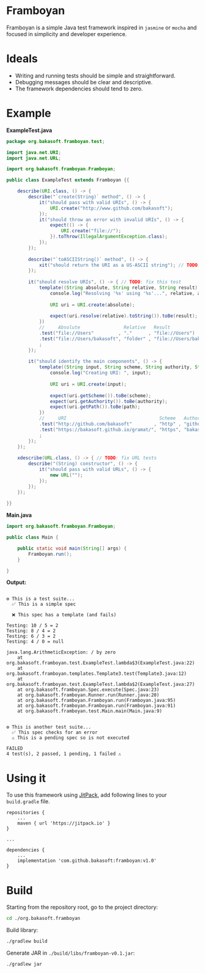 # Framboyan

Framboyan is a simple Java test framework inspired in `jasmine` or `mocha` and focused in simplicity and developer experience.

# Ideals

- Writing and running tests should be simple and straightforward.
- Debugging messages should be clear and descriptive.
- The framework dependencies should tend to zero.

# Example

**ExampleTest.java**

```java
package org.bakasoft.framboyan.test;

import java.net.URI;
import java.net.URL;

import org.bakasoft.framboyan.Framboyan;

public class ExampleTest extends Framboyan {{

	describe(URI.class, () -> {
		describe("`create(String)` method", () -> {
			it("should pass with valid URIs", () -> {
				URI.create("http://www.github.com/bakasoft");
			});
			it("should throw an error with invalid URIs", () -> {
				expect(() -> {
					URI.create("file://");
				}).toThrow(IllegalArgumentException.class);
			});
		});
		
		describe("`toASCIIString()` method", () -> {
			xit("should return the URI as a US-ASCII string"); // TODO: add spec
		});
		
		it("should resolve URIs", () -> { // TODO: fix this test
			template((String absolute, String relative, String result) -> {
				console.log("Resolving '%s' using '%s'...", relative, absolute);
				
				URI uri = URI.create(absolute);
				
				expect(uri.resolve(relative).toString()).toBe(result);
			})
			//     Absolute                Relative   Result
			.test("file://Users"         , "."      , "file://Users")
			.test("file://Users/bakasoft", "folder" , "file://Users/bakasoft/folder")
			;
		});
		
		it("should identify the main components", () -> {
			template((String input, String scheme, String authority, String path) -> {
				console.log("Creating URI: ", input);
				
				URI uri = URI.create(input);
				
				expect(uri.getScheme()).toBe(scheme);
				expect(uri.getAuthority()).toBe(authority);
				expect(uri.getPath()).toBe(path);
			})
			//     URI                                  Scheme   Authority             Path
			.test("http://github.com/bakasoft"        , "http" , "github.com"        , "/bakasoft")
			.test("https://bakasoft.github.io/gramat/", "https", "bakasoft.github.io", "/gramat/")
			;
		});
	});
	
	xdescribe(URL.class, () -> { // TODO: fix URL tests
		describe("(String) constructor", () -> {
			it("should pass with valid URLs", () -> {
				new URL("");
			});
		});
	});
	
}}
```

**Main.java**

```java
import org.bakasoft.framboyan.Framboyan;

public class Main {

	public static void main(String[] args) {
		Framboyan.run();
	}

}
```

**Output:**

```

⚙️ This is a test suite...
  ✅ This is a simple spec

  ❌ This spec has a template (and fails)

Testing: 10 / 5 = 2
Testing: 8 / 4 = 2
Testing: 6 / 3 = 2
Testing: 4 / 0 = null

java.lang.ArithmeticException: / by zero
	at org.bakasoft.framboyan.test.ExampleTest.lambda$3(ExampleTest.java:22)
	at org.bakasoft.framboyan.templates.Template3.test(Template3.java:12)
	at org.bakasoft.framboyan.test.ExampleTest.lambda$2(ExampleTest.java:27)
	at org.bakasoft.framboyan.Spec.execute(Spec.java:23)
	at org.bakasoft.framboyan.Runner.run(Runner.java:20)
	at org.bakasoft.framboyan.Framboyan.run(Framboyan.java:95)
	at org.bakasoft.framboyan.Framboyan.run(Framboyan.java:91)
	at org.bakasoft.framboyan.test.Main.main(Main.java:9)


⚙️ This is another test suite...
  ✅ This spec checks for an error
  ⚠️ This is a pending spec so is not executed

FAILED
4 test(s), 2 passed, 1 pending, 1 failed ⚠️
```

# Using it

To use this framework using [JitPack](https://jitpack.io/), add following lines to your `build.gradle` file.

```
repositories {
	...
	maven { url 'https://jitpack.io' }
}

...

dependencies {
	...
	implementation 'com.github.bakasoft:framboyan:v1.0'
}
```

# Build

Starting from the repository root, go to the project directory:

```sh
cd ./org.bakasoft.framboyan
```

Build library:

```sh
./gradlew build
```

Generate JAR in `./build/libs/framboyan-v0.1.jar`:

```sh
./gradlew jar
```
